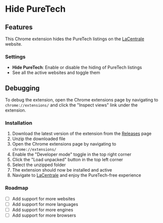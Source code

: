 # Hide PureTech

## Features

This Chrome extension hides the PureTech listings on the [LaCentrale](https://www.lacentrale.fr/) website.

### Settings

- **Hide PureTech**: Enable or disable the hiding of PureTech listings
- See all the active websites and toggle them

## Debugging

To debug the extension, open the Chrome extensions page by navigating to `chrome://extensions/` and click the "Inspect views" link under the extension.

### Installation

1. Download the latest version of the extension from the [Releases]() page
2. Unzip the downloaded file
3. Open the Chrome extensions page by navigating to `chrome://extensions/`
4. Enable the "Developer mode" toggle in the top right corner
5. Click the "Load unpacked" button in the top left corner
6. Select the unzipped folder
7. The extension should now be installed and active
8. Navigate to [LaCentrale](https://www.lacentrale.fr/) and enjoy the PureTech-free experience

### Roadmap

- [ ] Add support for more websites
- [ ] Add support for more languages
- [ ] Add support for more engines
- [ ] Add support for more browsers

